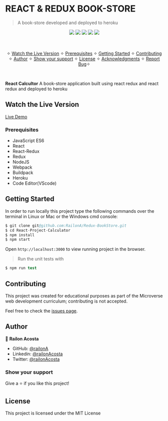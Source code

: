 # REACT & REDUX BOOK-STORE

> A book-store developed and deployed to heroku 

<p align="center">
    <a href="https://img.shields.io/badge/Microverse-blueviolet" alt="Contributors">
        <img src="https://img.shields.io/badge/Microverse-blueviolet" /></a>
    <a href="https://www.javascript.com/" alt="JS">
        <img src="https://img.shields.io/badge/javaScript-ES6-yellow" /></a>
    <a href="https://webpack.js.org//" alt="Webpack">
        <img src="https://img.shields.io/badge/Webpack.js-5.21.2-blue" /></a>
    <a href="https://eslint.org/" alt="Eslint">
        <img src="https://img.shields.io/badge/eslint-6.8.0-red" /></a>
    <a href="https://stylelint.io/" alt="Stylelint">
        <img src="https://img.shields.io/badge/Stylelint-13.3.x-green" /></a>
</p>

<p align="center">
    <br />
    <br />&#10023;
    <a href="#Prerequisites">Watch the Live Version</a> &#10023;
    <a href="#Prerequisites">Prerequisites</a> &#10023;
    <a href="#Getting-Started">Getting Started</a> &#10023;
    <a href="#Contributing">Contributing</a> &#10023;
    <a href="#Author">Author</a> &#10023;
    <a href="#Show-your-support">Show your support</a> &#10023;
    <a href="#License">License</a> &#10023;
    <a href="#Acknowledgments">Acknowledgments</a> &#10023;
    <a href="https://github.com/RailonA/Redux-BookStore/issues">Report Bug</a>&#10023;

</p>

<br/>

<b>React Calcultor</b> A book-store application built using react redux and react redux and deployed to heroku


## Watch the Live Version

[Live Demo](https://bookstoredeployment.herokuapp.com/)

### Prerequisites

- JavaScript ES6
- React
- React-Redux
- Redux
- NodeJS
- Webpack
- Buildpack
- Heroku
- Code Editor(VScode)


## Getting Started

In order to run locally this project type the following commands over the terminal in Linux or Mac or the Windows cmd console:

```s
$ git clone git@github.com:RailonA/Redux-BookStore.git
$ cd React-Project-Calculator
$ npm install
$ npm start

```

Open `http://localhost:3000` to view running project in the browser.

> Run the unit tests with
```s
$ npm run test
```
## Contributing

This project was created for educational purposes as part of the Microverse web development curriculum; contributing is not accepted.

Feel free to check the [issues page](https://github.com/RailonA/Redux-BookStore/issues).

## Author

👤 **Railon Acosta**

- GitHub: [@railonA](https://github.com/RailonA)
- Linkedin: [@railonAcosta](https://www.linkedin.com/in/railon-acosta-81265180/)
- Twitter: [@railonAcosta](https://twitter.com/RailonAcosta)



### Show your support

Give a ⭐️ if you like this project!

## License


This project is licensed under the MIT License